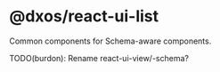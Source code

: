 # @dxos/react-ui-list

Common components for Schema-aware components.

TODO(burdon): Rename react-ui-view/-schema?
